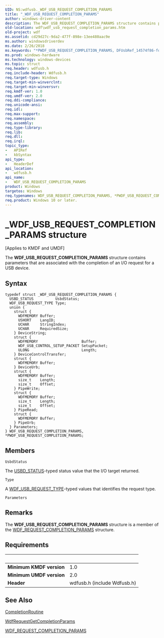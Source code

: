 ```yaml
---
UID: NS:wdfusb._WDF_USB_REQUEST_COMPLETION_PARAMS
title: "_WDF_USB_REQUEST_COMPLETION_PARAMS"
author: windows-driver-content
description: The WDF_USB_REQUEST_COMPLETION_PARAMS structure contains parameters that are associated with the completion of an I/O request for a USB device.
old-location: wdf\wdf_usb_request_completion_params.htm
old-project: wdf
ms.assetid: cd29d27c-9da2-477f-898e-13ee480aac9e
ms.author: windowsdriverdev
ms.date: 2/26/2018
ms.keywords: "*PWDF_USB_REQUEST_COMPLETION_PARAMS, DFUsbRef_14574f86-fd65-41df-be8e-557f6fe09c4f.xml, PWDF_USB_REQUEST_COMPLETION_PARAMS, PWDF_USB_REQUEST_COMPLETION_PARAMS structure pointer, WDF_USB_REQUEST_COMPLETION_PARAMS, WDF_USB_REQUEST_COMPLETION_PARAMS structure, _WDF_USB_REQUEST_COMPLETION_PARAMS, kmdf.wdf_usb_request_completion_params, wdf.wdf_usb_request_completion_params, wdfusb/PWDF_USB_REQUEST_COMPLETION_PARAMS, wdfusb/WDF_USB_REQUEST_COMPLETION_PARAMS"
ms.prod: windows-hardware
ms.technology: windows-devices
ms.topic: struct
req.header: wdfusb.h
req.include-header: Wdfusb.h
req.target-type: Windows
req.target-min-winverclnt: 
req.target-min-winversvr: 
req.kmdf-ver: 1.0
req.umdf-ver: 2.0
req.ddi-compliance: 
req.unicode-ansi: 
req.idl: 
req.max-support: 
req.namespace: 
req.assembly: 
req.type-library: 
req.lib: 
req.dll: 
req.irql: 
topic_type:
-	APIRef
-	kbSyntax
api_type:
-	HeaderDef
api_location:
-	wdfusb.h
api_name:
-	WDF_USB_REQUEST_COMPLETION_PARAMS
product: Windows
targetos: Windows
req.typenames: WDF_USB_REQUEST_COMPLETION_PARAMS, *PWDF_USB_REQUEST_COMPLETION_PARAMS
req.product: Windows 10 or later.
---
```


# _WDF_USB_REQUEST_COMPLETION_PARAMS structure
<p class="CCE_Message">[Applies to KMDF and UMDF]

The <b>WDF_USB_REQUEST_COMPLETION_PARAMS</b> structure contains parameters that are associated with the completion of an I/O request for a USB device.

## Syntax
````
typedef struct _WDF_USB_REQUEST_COMPLETION_PARAMS {
  USBD_STATUS          UsbdStatus;
  WDF_USB_REQUEST_TYPE Type;
  union {
    struct {
      WDFMEMORY Buffer;
      USHORT    LangID;
      UCHAR     StringIndex;
      UCHAR     RequiredSize;
    } DeviceString;
    struct {
      WDFMEMORY                    Buffer;
      WDF_USB_CONTROL_SETUP_PACKET SetupPacket;
      ULONG                        Length;
    } DeviceControlTransfer;
    struct {
      WDFMEMORY Buffer;
    } DeviceUrb;
    struct {
      WDFMEMORY Buffer;
      size_t    Length;
      size_t    Offset;
    } PipeWrite;
    struct {
      WDFMEMORY Buffer;
      size_t    Length;
      size_t    Offset;
    } PipeRead;
    struct {
      WDFMEMORY Buffer;
    } PipeUrb;
  } Parameters;
} WDF_USB_REQUEST_COMPLETION_PARAMS, *PWDF_USB_REQUEST_COMPLETION_PARAMS;
````

## Members


`UsbdStatus`

The <a href="https://msdn.microsoft.com/library/windows/hardware/ff539136">USBD_STATUS</a>-typed status value that the I/O target returned.

`Type`

A <a href="..\wdfusb\ne-wdfusb-_wdf_usb_request_type.md">WDF_USB_REQUEST_TYPE</a>-typed values that identifies the request type.

`Parameters`



## Remarks
The <b>WDF_USB_REQUEST_COMPLETION_PARAMS</b> structure is a member of the <a href="..\wdfrequest\ns-wdfrequest-_wdf_request_completion_params.md">WDF_REQUEST_COMPLETION_PARAMS</a> structure.

## Requirements
| &nbsp; | &nbsp; |
| ---- |:---- |
| **Minimum KMDF version** | 1.0 |
| **Minimum UMDF version** | 2.0 |
| **Header** | wdfusb.h (include Wdfusb.h) |

## See Also

<a href="..\wdfrequest\nc-wdfrequest-evt_wdf_request_completion_routine.md">CompletionRoutine</a>



<a href="..\wdfrequest\nf-wdfrequest-wdfrequestgetcompletionparams.md">WdfRequestGetCompletionParams</a>



<a href="..\wdfrequest\ns-wdfrequest-_wdf_request_completion_params.md">WDF_REQUEST_COMPLETION_PARAMS</a>